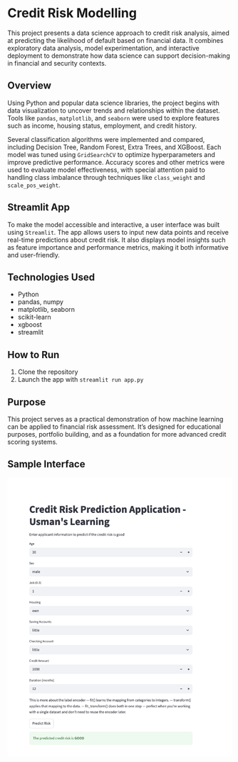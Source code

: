 # Credit Risk Modelling

This project presents a data science approach to credit risk analysis, aimed at predicting the likelihood of default based on financial data. It combines exploratory data analysis, model experimentation, and interactive deployment to demonstrate how data science can support decision-making in financial and security contexts.

## Overview

Using Python and popular data science libraries, the project begins with data visualization to uncover trends and relationships within the dataset. Tools like `pandas`, `matplotlib`, and `seaborn` were used to explore features such as income, housing status, employment, and credit history.

Several classification algorithms were implemented and compared, including Decision Tree, Random Forest, Extra Trees, and XGBoost. Each model was tuned using `GridSearchCV` to optimize hyperparameters and improve predictive performance. Accuracy scores and other metrics were used to evaluate model effectiveness, with special attention paid to handling class imbalance through techniques like `class_weight` and `scale_pos_weight`.

## Streamlit App

To make the model accessible and interactive, a user interface was built using `Streamlit`. The app allows users to input new data points and receive real-time predictions about credit risk. It also displays model insights such as feature importance and performance metrics, making it both informative and user-friendly.

## Technologies Used

- Python
- pandas, numpy
- matplotlib, seaborn
- scikit-learn
- xgboost
- streamlit

## How to Run

1. Clone the repository
2. Launch the app with `streamlit run app.py`

## Purpose

This project serves as a practical demonstration of how machine learning can be applied to financial risk assessment. It’s designed for educational purposes, portfolio building, and as a foundation for more advanced credit scoring systems. 

## Sample Interface
![CREDIT RISK PROJECT](CREDIT%20RISK%20PROJECT/My%20image.png)




